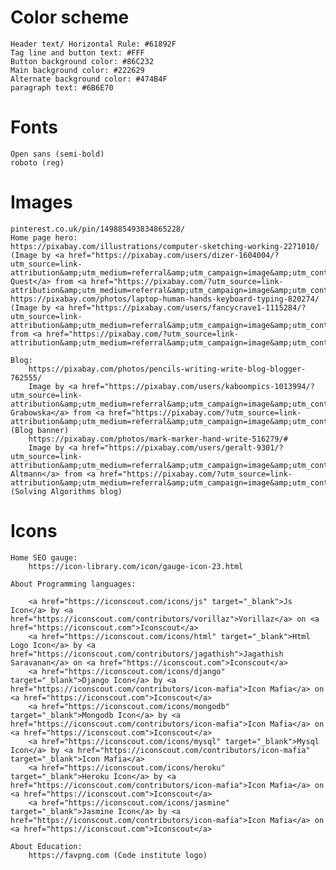 # Color scheme
	
	Header text/ Horizontal Rule: #61892F
	Tag line and button text: #FFF
	Button background color: #86C232
	Main background color: #222629
	Alternate background color: #474B4F
	paragraph text: #6B6E70

# Fonts

    Open sans (semi-bold)
    roboto (reg)

# Images

	pinterest.co.uk/pin/149885493834865228/
	Home page hero:
	https://pixabay.com/illustrations/computer-sketching-working-2271010/	(Image by <a href="https://pixabay.com/users/dizer-1604004/?utm_source=link-attribution&amp;utm_medium=referral&amp;utm_campaign=image&amp;utm_content=2271010">Orion Quest</a> from <a href="https://pixabay.com/?utm_source=link-attribution&amp;utm_medium=referral&amp;utm_campaign=image&amp;utm_content=2271010">Pixabay</a>)
    https://pixabay.com/photos/laptop-human-hands-keyboard-typing-820274/   (Image by <a href="https://pixabay.com/users/fancycrave1-1115284/?utm_source=link-attribution&amp;utm_medium=referral&amp;utm_campaign=image&amp;utm_content=820274">fancycrave1</a> from <a href="https://pixabay.com/?utm_source=link-attribution&amp;utm_medium=referral&amp;utm_campaign=image&amp;utm_content=820274">Pixabay</a>)

    Blog:
        https://pixabay.com/photos/pencils-writing-write-blog-blogger-762555/
        Image by <a href="https://pixabay.com/users/kaboompics-1013994/?utm_source=link-attribution&amp;utm_medium=referral&amp;utm_campaign=image&amp;utm_content=762555">Karolina Grabowska</a> from <a href="https://pixabay.com/?utm_source=link-attribution&amp;utm_medium=referral&amp;utm_campaign=image&amp;utm_content=762555">Pixabay</a> (Blog banner)
        https://pixabay.com/photos/mark-marker-hand-write-516279/#
        Image by <a href="https://pixabay.com/users/geralt-9301/?utm_source=link-attribution&amp;utm_medium=referral&amp;utm_campaign=image&amp;utm_content=516279">Gerd Altmann</a> from <a href="https://pixabay.com/?utm_source=link-attribution&amp;utm_medium=referral&amp;utm_campaign=image&amp;utm_content=516279">Pixabay</a> (Solving Algorithms blog)


# Icons

	Home SEO gauge:
		https://icon-library.com/icon/gauge-icon-23.html

    About Programming languages:

        <a href="https://iconscout.com/icons/js" target="_blank">Js Icon</a> by <a href="https://iconscout.com/contributors/vorillaz">Vorillaz</a> on <a href="https://iconscout.com">Iconscout</a>
        <a href="https://iconscout.com/icons/html" target="_blank">Html Logo Icon</a> by <a href="https://iconscout.com/contributors/jagathish">Jagathish Saravanan</a> on <a href="https://iconscout.com">Iconscout</a>
        <a href="https://iconscout.com/icons/django" target="_blank">Django Icon</a> by <a href="https://iconscout.com/contributors/icon-mafia">Icon Mafia</a> on <a href="https://iconscout.com">Iconscout</a>
        <a href="https://iconscout.com/icons/mongodb" target="_blank">Mongodb Icon</a> by <a href="https://iconscout.com/contributors/icon-mafia">Icon Mafia</a> on <a href="https://iconscout.com">Iconscout</a>
        <a href="https://iconscout.com/icons/mysql" target="_blank">Mysql Icon</a> by <a href="https://iconscout.com/contributors/icon-mafia" target="_blank">Icon Mafia</a>
        <a href="https://iconscout.com/icons/heroku" target="_blank">Heroku Icon</a> by <a href="https://iconscout.com/contributors/icon-mafia">Icon Mafia</a> on <a href="https://iconscout.com">Iconscout</a>
        <a href="https://iconscout.com/icons/jasmine" target="_blank">Jasmine Icon</a> by <a href="https://iconscout.com/contributors/icon-mafia">Icon Mafia</a> on <a href="https://iconscout.com">Iconscout</a>

    About Education:
        https://favpng.com (Code institute logo)



